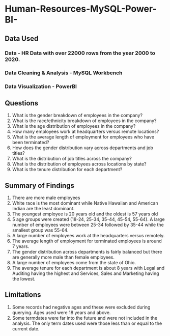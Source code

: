 # Human-Resources-MySQL-Power-BI-

## Data Used 
### Data - HR Data with over 22000 rows from the year 2000 to 2020.

### Data Cleaning & Analysis - MySQL Workbench

### Data Visualization - PowerBI

## Questions

1. What is the gender breakdown of employees in the company?
2. What is the race/ethnicity breakdown of employees in the company?
3. What is the age distribution of employees in the company?
4. How many employees work at headquarters versus remote locations?
5. What is the average length of employment for employees who have been terminated?
6. How does the gender distribution vary across departments and job titles?
7. What is the distribution of job titles across the company?
8. What is the distribution of employees across locations by state?
9. What is the tenure distribution for each department?

## Summary of Findings
1. There are more male employees
2. White race is the most dominant while Native Hawaiian and American Indian are the least dominant.
3. The youngest employee is 20 years old and the oldest is 57 years old
4. 5 age groups were created (18-24, 25-34, 35-44, 45-54, 55-64). A large number of employees were between 25-34 followed by 35-44 while the smallest group was 55-64.
5. A large number of employees work at the headquarters versus remotely.
6. The average length of employment for terminated employees is around 7 years.
7. The gender distribution across departments is fairly balanced but there are generally more male than female employees.
8. A large number of employees come from the state of Ohio.
9. The average tenure for each department is about 8 years with Legal and Auditing having the highest and Services, Sales and Marketing having the lowest.

## Limitations
1. Some records had negative ages and these were excluded during querying. Ages used were 18 years and above.
2. Some termdates were far into the future and were not included in the analysis. The only term dates used were those less than or equal to the current date.


